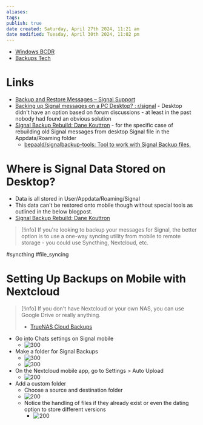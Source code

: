 ```yaml
---
aliases: 
tags: 
publish: true
date created: Saturday, April 27th 2024, 11:21 am
date modified: Tuesday, April 30th 2024, 11:02 pm
---
```



- [Windows BCDR](../../⬇%20INBOX,%20DROPZONE/Windows%20BCDR/Windows%20BCDR.md) 
- [Backups Tech](../../📁%2003%20-%20Curations,%20Stacks/Backups%20Tech/Backups%20Tech.md) 
# Links
- [Backup and Restore Messages – Signal Support](https://support.signal.org/hc/en-us/articles/360007059752-Backup-and-Restore-Messages#desktop_restore)
- [Backing up Signal messages on a PC Desktop? : r/signal](https://www.reddit.com/r/signal/comments/nkitnx/backing_up_signal_messages_on_a_pc_desktop/) - Desktop didn't have an option based on forum discussions - at least in the past nobody had found an obvious solution
- [Signal Backup Rebuild: Dane Kouttron](https://transistor-man.com/restoring_android_signal_from_desktop.html) - for the specific case of rebuilding old Signal messages from desktop Signal file in the Appdata/Roaming folder
	- [bepaald/signalbackup-tools: Tool to work with Signal Backup files.](https://github.com/bepaald/signalbackup-tools) 
# Where is Signal Data Stored on Desktop?
- Data is all stored in User/Appdata/Roaming/Signal
- This data can't be restored onto mobile though without special tools as outlined in the below blogpost.
- [Signal Backup Rebuild: Dane Kouttron](https://transistor-man.com/restoring_android_signal_from_desktop.html) 

> [!info] If you're looking to backup your messages for Signal, the better option is to use a one-way syncing utility from mobile to remote storage - you could use Syncthing, Nextcloud, etc.

#syncthing #file_syncing 
# Setting Up Backups on Mobile with Nextcloud
> [!info] If you don't have Nextcloud or your own NAS, you can use Google Drive or really anything.
> 
> - [TrueNAS Cloud Backups](../TrueNAS%20Scale%20Home%20Server/TrueNAS%20Cloud%20Backups/TrueNAS%20Cloud%20Backups.md)

- Go into Chats settings on Signal mobile
	- ![300](_attachments/Backing%20Up%20Signal/IMG-20240430230242002.png)
- Make a folder for Signal Backups
	- ![300](_attachments/Backing%20Up%20Signal/IMG-20240430230242044.png)
	- ![300](_attachments/Backing%20Up%20Signal/IMG-20240430230242139.png)
- On the Nextcloud mobile app, go to Settings > Auto Upload
	- ![200](_attachments/Backing%20Up%20Signal/IMG-20240430230242167.png)
- Add a custom folder
	- Choose a source and destination folder
	- ![200](_attachments/Backing%20Up%20Signal/IMG-20240430230242192.png)
	- Notice the handling of files if they already exist or even the dating option to store different versions
		- ![200](_attachments/Backing%20Up%20Signal/IMG-20240430230242240.png)